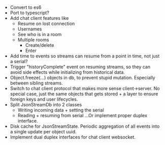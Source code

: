 
* Convert to es6
* Port to typescript?
* Add chat client features like
	* Resume on lost connection
	* Usernames
	* See who is in a room
	* Multiple rooms
		* Create/delete
		* Enter
* Add time to events so streams can resume from a point in time, not just a serial?
* Trigger "historyComplete" event on resuming streams, so they can avoid side effects while initializing from historical data.
* Object.freeze(...) objects in db, to prevent stupid mutation. Especially between sibling streams.
* Switch to chat client protocol that makes more sense client->server. No special case, just the same objects that gets stored + a layer to ensure foreign keys and user lifecycles.
* Split JsonStreamDb into 2 classes
	* Writing incoming data + setting the serial
	* Reading + resuming from serial
	...Or implement proper duplex interface.
* Disk cache for JsonStreamState. Periodic aggregation of all events into a single update per object uuid.
* Implement dual duplex interfaces for chat client websocket.
